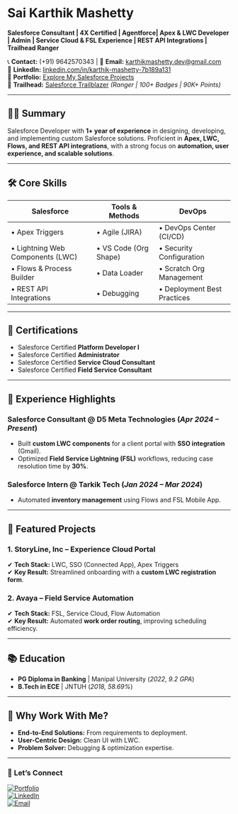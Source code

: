 # Sai Karthik Mashetty  
**Salesforce Consultant | 4X Certified | Agentforce| Apex & LWC Developer | Admin | Service Cloud & FSL Experience | REST API Integrations | Trailhead Ranger**

📞 **Contact:** (+91) 9642570343 | 📧 **Email:** [karthikmashetty.dev@gmail.com](mailto:karthikmashetty.dev@gmail.com)  
🔗 **LinkedIn:** [linkedin.com/in/karthik-mashetty-7b189a131](https://linkedin.com/in/karthik-mashetty-7b189a131)  
🌟 **Portfolio:** [Explore My Salesforce Projects](https://myportfolio-f-dev-ed.develop.my.site.com/portfolio/s/)  
🎯 **Trailhead:** [Salesforce Trailblazer](https://trailblazer.me/id/your-trailhead-id) *(Ranger | 100+ Badges | 90K+ Points)*  

---

## 👨‍💻 Summary  
Salesforce Developer with **1+ year of experience** in designing, developing, and implementing custom Salesforce solutions. Proficient in **Apex, LWC, Flows, and REST API integrations**, with a strong focus on **automation, user experience, and scalable solutions**.  

---

## 🛠️ Core Skills  
| **Salesforce**          | **Tools & Methods**       | **DevOps**               |
|-------------------------|---------------------------|--------------------------|
| • Apex Triggers         | • Agile (JIRA)            | • DevOps Center (CI/CD)  |
| • Lightning Web Components (LWC) | • VS Code (Org Shape) | • Security Configuration |
| • Flows & Process Builder | • Data Loader          | • Scratch Org Management |
| • REST API Integrations | • Debugging               | • Deployment Best Practices |

---

## 📜 Certifications  
- Salesforce Certified **Platform Developer I**  
- Salesforce Certified **Administrator**  
- Salesforce Certified **Service Cloud Consultant**  
- Salesforce Certified **Field Service Consultant**  

---

## 💼 Experience Highlights  
### **Salesforce Consultant** @ D5 Meta Technologies (*Apr 2024 – Present*)  
- Built **custom LWC components** for a client portal with **SSO integration** (Gmail).  
- Optimized **Field Service Lightning (FSL)** workflows, reducing case resolution time by **30%**.  

### **Salesforce Intern** @ Tarkik Tech (*Jan 2024 – Mar 2024*)  
- Automated **inventory management** using Flows and FSL Mobile App.  

---

## 🚀 Featured Projects  
### **1. StoryLine, Inc – Experience Cloud Portal**  
✔ **Tech Stack:** LWC, SSO (Connected App), Apex Triggers  
✔ **Key Result:** Streamlined onboarding with a **custom LWC registration form**.  

### **2. Avaya – Field Service Automation**  
✔ **Tech Stack:** FSL, Service Cloud, Flow Automation  
✔ **Key Result:** Automated **work order routing**, improving scheduling efficiency.  

---

## 📚 Education  
- **PG Diploma in Banking** | Manipal University (*2022, 9.2 GPA*)  
- **B.Tech in ECE** | JNTUH (*2018, 58.69%*)  

---

## 🌟 Why Work With Me?  
- **End-to-End Solutions:** From requirements to deployment.  
- **User-Centric Design:** Clean UI with LWC.  
- **Problem Solver:** Debugging & optimization expertise.  

---

### 🔗 **Let’s Connect**  
[![Portfolio](https://img.shields.io/badge/Portfolio-FF5722?style=for-the-badge&logo=portfolio&logoColor=white)](https://myportfolio-f-dev-ed.develop.my.site.com/portfolio/s/)  
[![LinkedIn](https://img.shields.io/badge/LinkedIn-0077B5?style=for-the-badge&logo=linkedin&logoColor=white)](https://linkedin.com/in/karthik-mashetty-7b189a131)  
[![Email](https://img.shields.io/badge/Gmail-D14836?style=for-the-badge&logo=gmail&logoColor=white)](mailto:karthikmashetty.dev@gmail.com)  

